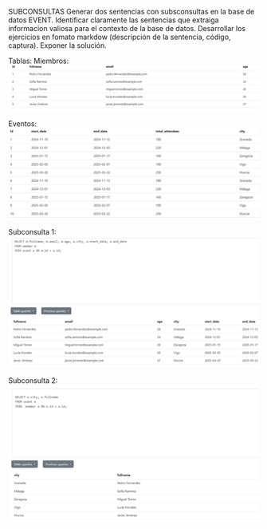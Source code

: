 SUBCONSULTAS
Generar dos sentencias con subsconsultas en la base de datos EVENT.
Identificar claramente las sentencias que extraiga informacion valiosa para el contexto de la base de datos.
Desarrollar los ejercicios en fomato markdow (descripción de la sentencia, código, captura).
Exponer la solución.

Tablas:
Miembros:
![alt text](Capturas/miembros.png)

Eventos:
![alt text](Capturas/eventos.png)

Subconsulta 1:
![alt text](Capturas/1.png)

Subconsulta 2:
![alt text](Capturas/2.png)